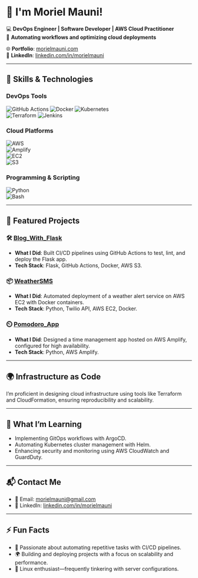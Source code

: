 # 👋 I'm Moriel Mauni!  

💻 **DevOps Engineer | Software Developer | AWS Cloud Practitioner**  
🌱 **Automating workflows and optimizing cloud deployments**  

🌐 **Portfolio**: [morielmauni.com](http://morielmauni.com/)  
🔗 **LinkedIn**: [linkedin.com/in/morielmauni](https://www.linkedin.com/in/morielmauni/)  

---

## 🚀 **Skills & Technologies**  

### **DevOps Tools**
![GitHub Actions](https://img.shields.io/badge/GitHub_Actions-2088FF?style=for-the-badge&logo=github-actions&logoColor=white) 
![Docker](https://img.shields.io/badge/Docker-2496ED?style=for-the-badge&logo=docker&logoColor=white) 
![Kubernetes](https://img.shields.io/badge/Kubernetes-326CE5?style=for-the-badge&logo=kubernetes&logoColor=white)  
![Terraform](https://img.shields.io/badge/Terraform-623CE4?style=for-the-badge&logo=terraform&logoColor=white) 
![Jenkins](https://img.shields.io/badge/Jenkins-D24939?style=for-the-badge&logo=jenkins&logoColor=white)

### **Cloud Platforms**
![AWS](https://img.shields.io/badge/AWS-232F3E?style=for-the-badge&logo=amazon-aws&logoColor=white)  
![Amplify](https://img.shields.io/badge/AWS_Amplify-FF9900?style=for-the-badge&logo=aws-amplify&logoColor=white)  
![EC2](https://img.shields.io/badge/AWS_EC2-FF9900?style=for-the-badge&logo=amazon-aws&logoColor=white)  
![S3](https://img.shields.io/badge/AWS_S3-569A31?style=for-the-badge&logo=amazon-s3&logoColor=white)  

### **Programming & Scripting**
![Python](https://img.shields.io/badge/Python-3776AB?style=for-the-badge&logo=python&logoColor=white)  
![Bash](https://img.shields.io/badge/Bash_Scripting-4EAA25?style=for-the-badge&logo=gnu-bash&logoColor=white)

---

## 🌟 **Featured Projects**  

### 🛠️ [Blog_With_Flask](https://github.com/MorielMauni/Blog_With_Flask)  
- **What I Did**: Built CI/CD pipelines using GitHub Actions to test, lint, and deploy the Flask app.  
- **Tech Stack**: Flask, GitHub Actions, Docker, AWS S3.

### 📦 [WeatherSMS](https://github.com/MorielMauni/WeatherSMS)  
- **What I Did**: Automated deployment of a weather alert service on AWS EC2 with Docker containers.  
- **Tech Stack**: Python, Twilio API, AWS EC2, Docker.

### ⏲️ [Pomodoro_App](https://github.com/MorielMauni/Pomodoro_App)  
- **What I Did**: Designed a time management app hosted on AWS Amplify, configured for high availability.  
- **Tech Stack**: Python, AWS Amplify.

---

## 🌍 **Infrastructure as Code**
I’m proficient in designing cloud infrastructure using tools like Terraform and CloudFormation, ensuring reproducibility and scalability.

---

## 🎯 **What I’m Learning**  
- Implementing GitOps workflows with ArgoCD.  
- Automating Kubernetes cluster management with Helm.  
- Enhancing security and monitoring using AWS CloudWatch and GuardDuty.

---

## 📬 **Contact Me**  
- 📧 Email: [morielmauni@gmail.com](mailto:morielmauni@gmail.com)  
- 🔗 LinkedIn: [linkedin.com/in/morielmauni](https://www.linkedin.com/in/morielmauni/)  

---

## ⚡ **Fun Facts**  
- 🚀 Passionate about automating repetitive tasks with CI/CD pipelines.  
- 🌍 Building and deploying projects with a focus on scalability and performance.  
- 🐧 Linux enthusiast—frequently tinkering with server configurations.

